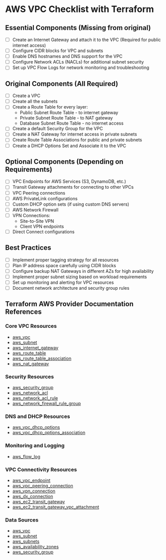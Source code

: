 # AWS VPC Checklist with Terraform

## Essential Components (Missing from original)

- [ ] Create an Internet Gateway and attach it to the VPC (Required for public internet access)
- [ ] Configure CIDR blocks for VPC and subnets
- [ ] Enable DNS hostnames and DNS support for the VPC
- [ ] Configure Network ACLs (NACLs) for additional subnet security
- [ ] Set up VPC Flow Logs for network monitoring and troubleshooting

## Original Components (All Required)

- [ ] Create a VPC
- [ ] Create all the subnets
- [ ] Create a Route Table for every layer:
  - Public Subnet Route Table - to internet gateway
  - Private Subnet Route Table - to NAT gateway
  - Database Subnet Route Table - no internet access
- [ ] Create a default Security Group for the VPC
- [ ] Create a NAT Gateway for internet access in private subnets
- [ ] Create Route Table Associations for public and private subnets
- [ ] Create a DHCP Options Set and Associate it to the VPC

## Optional Components (Depending on Requirements)

- [ ] VPC Endpoints for AWS Services (S3, DynamoDB, etc.)
- [ ] Transit Gateway attachments for connecting to other VPCs
- [ ] VPC Peering connections
- [ ] AWS PrivateLink configurations
- [ ] Custom DHCP option sets (if using custom DNS servers)
- [ ] AWS Network Firewall
- [ ] VPN Connections:
  - Site-to-Site VPN
  - Client VPN endpoints
- [ ] Direct Connect configurations

## Best Practices

- [ ] Implement proper tagging strategy for all resources
- [ ] Plan IP address space carefully using CIDR blocks
- [ ] Configure backup NAT Gateways in different AZs for high availability
- [ ] Implement proper subnet sizing based on workload requirements
- [ ] Set up monitoring and alerting for VPC resources
- [ ] Document network architecture and security group rules

## Terraform AWS Provider Documentation References

### Core VPC Resources

- [aws_vpc](https://registry.terraform.io/providers/hashicorp/aws/latest/docs/resources/vpc)
- [aws_subnet](https://registry.terraform.io/providers/hashicorp/aws/latest/docs/resources/subnet)
- [aws_internet_gateway](https://registry.terraform.io/providers/hashicorp/aws/latest/docs/resources/internet_gateway)
- [aws_route_table](https://registry.terraform.io/providers/hashicorp/aws/latest/docs/resources/route_table)
- [aws_route_table_association](https://registry.terraform.io/providers/hashicorp/aws/latest/docs/resources/route_table_association)
- [aws_nat_gateway](https://registry.terraform.io/providers/hashicorp/aws/latest/docs/resources/nat_gateway)

### Security Resources

- [aws_security_group](https://registry.terraform.io/providers/hashicorp/aws/latest/docs/resources/security_group)
- [aws_network_acl](https://registry.terraform.io/providers/hashicorp/aws/latest/docs/resources/network_acl)
- [aws_network_acl_rule](https://registry.terraform.io/providers/hashicorp/aws/latest/docs/resources/network_acl_rule)
- [aws_network_firewall_rule_group](https://registry.terraform.io/providers/hashicorp/aws/latest/docs/resources/networkfirewall_rule_group)

### DNS and DHCP Resources

- [aws_vpc_dhcp_options](https://registry.terraform.io/providers/hashicorp/aws/latest/docs/resources/vpc_dhcp_options)
- [aws_vpc_dhcp_options_association](https://registry.terraform.io/providers/hashicorp/aws/latest/docs/resources/vpc_dhcp_options_association)

### Monitoring and Logging

- [aws_flow_log](https://registry.terraform.io/providers/hashicorp/aws/latest/docs/resources/flow_log)

### VPC Connectivity Resources

- [aws_vpc_endpoint](https://registry.terraform.io/providers/hashicorp/aws/latest/docs/resources/vpc_endpoint)
- [aws_vpc_peering_connection](https://registry.terraform.io/providers/hashicorp/aws/latest/docs/resources/vpc_peering_connection)
- [aws_vpn_connection](https://registry.terraform.io/providers/hashicorp/aws/latest/docs/resources/vpn_connection)
- [aws_dx_connection](https://registry.terraform.io/providers/hashicorp/aws/latest/docs/resources/dx_connection)
- [aws_ec2_transit_gateway](https://registry.terraform.io/providers/hashicorp/aws/latest/docs/resources/ec2_transit_gateway)
- [aws_ec2_transit_gateway_vpc_attachment](https://registry.terraform.io/providers/hashicorp/aws/latest/docs/resources/ec2_transit_gateway_vpc_attachment)

### Data Sources

- [aws_vpc](https://registry.terraform.io/providers/hashicorp/aws/latest/docs/data-sources/vpc)
- [aws_subnet](https://registry.terraform.io/providers/hashicorp/aws/latest/docs/data-sources/subnet)
- [aws_subnets](https://registry.terraform.io/providers/hashicorp/aws/latest/docs/data-sources/subnets)
- [aws_availability_zones](https://registry.terraform.io/providers/hashicorp/aws/latest/docs/data-sources/availability_zones)
- [aws_security_group](https://registry.terraform.io/providers/hashicorp/aws/latest/docs/data-sources/security_group)
